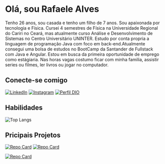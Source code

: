 # Olá, sou Rafaele Alves
Tenho 26 anos, sou casada e tenho um filho de 7 anos. Sou apaixonada por tecnologia e Física. Cursei 4 semestres de Física na Universidade Regional do Cariri no Ceará, mas atualmente curso Análise e Desenvolvimento de Sistemas no Centro Universitário UNINTER. Estudo por conta propria a linguagem de programação Java com foco em back-end.Atualmente consegui uma bolsa de estudos no BootCamp da Santander de Fullstack com Java e Angular. Estou em busca da primeira oportunidade de emprego como estágiaria. Nas horas vagas costumo ficar com minha familia, assistir series ou filmes, ler livros ou jogar no computador.
## Conecte-se comigo 
[![LinkedIn](https://img.shields.io/badge/LinkedIn-000?style=for-the-badge&logo=linkedin&logoColor=BB9BDF)](www.linkedin.com/in/rafaele-alves-966323261/)
[![Instagram](https://img.shields.io/badge/Instagram-000?style=for-the-badge&logo=instagram&logoColor=BB9BDF)](https://www.instagram.com/rafaelecristinacl/)
[![Perfil DIO](https://img.shields.io/badge/-Meu%20Perfil%20na%20DIO-000?style=for-the-badge)](https://www.dio.me/users/rafaelealves36/)

## Habilidades
![Top Langs](https://github-readme-stats-git-masterrstaa-rickstaa.vercel.app/api/top-langs/?username=RafaeleAlves&bg_color=BB9BDF&border_color=000&title_color=000&text_color=000&hide_title=true&hide=stars)


## Pricipais Projetos
[![Repo Card](https://github-readme-stats.vercel.app/api/pin/?username=RafaeleAlves&repo=trabalho-de-poo-cofrinho&bg_color=BB9BDF&border_color=000&show_icons=true&icon_color=30A3DC&title_color=000&text_color=000)](https://github.com/RafaeleAlves/trabalho-de-poo-cofrinho)
[![Repo Card](https://github-readme-stats.vercel.app/api/pin/?username=RafaeleAlves&repo=Trabalho-de-fundamentos-da-programacao-web&bg_color=BB9BDF&border_color=30A3DC&show_icons=true&icon_color=30A3DC&title_color=000&text_color=000)](https://github.com/RafaeleAlves/Trabalho-de-fundamentos-da-programacao-web)

[![Repo Card](https://github-readme-stats.vercel.app/api/pin/?username=RafaeleAlves&repo=dio-lab-open-source&bg_color=BB9BDF&border_color=30A3DC&show_icons=true&icon_color=30A3DC&title_color=000&text_color=000)](https://github.com/RafaeleAlves/dio-lab-open-source)